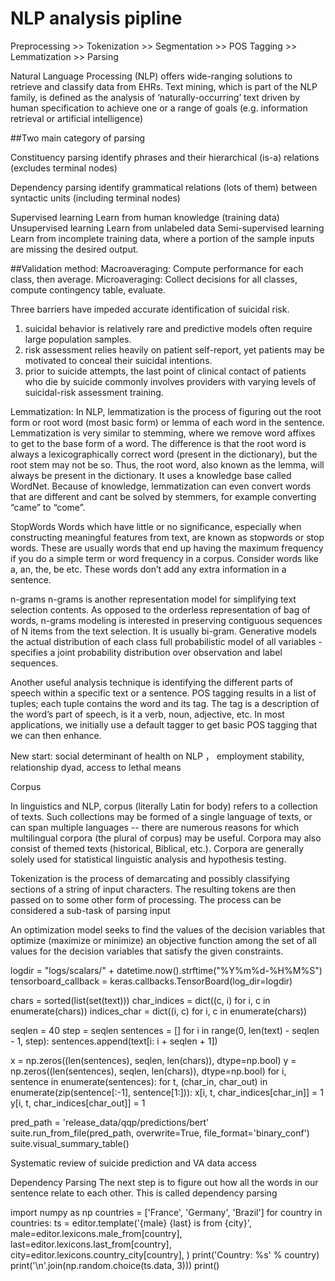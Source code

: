 # NLP analysis pipline

Preprocessing >> Tokenization >> Segmentation >> POS Tagging >> Lemmatization >> Parsing

Natural Language Processing (NLP) offers wide-ranging solutions to retrieve and classify data from EHRs. Text mining, which is part of the NLP family, is defined as the analysis of ‘naturally-occurring’ text driven by human specification to achieve one or a range of goals (e.g. information retrieval or artificial intelligence)

##Two main category of parsing

Constituency parsing
identify phrases and their hierarchical (is-a) relations (excludes terminal nodes)

Dependency parsing
identify grammatical relations (lots of them) between syntactic units (including terminal nodes)

Supervised learning
Learn from human knowledge (training data)
Unsupervised learning
Learn from unlabeled data
Semi-supervised learning
Learn from incomplete training data, where a portion of the sample inputs are missing the desired output.


##Validation method:
Macroaveraging: Compute performance for each class, then average.
Microaveraging: Collect decisions for all classes, compute contingency table, evaluate.


Three barriers have impeded accurate identification of suicidal risk. 
1. suicidal behavior is relatively rare and predictive models often require large population samples.
2. risk assessment relies heavily on patient self-report, yet patients may be motivated to conceal their suicidal intentions. 
3. prior to suicide attempts, the last point of clinical contact of patients who die by suicide commonly involves providers with varying levels of suicidal-risk assessment training.

Lemmatization:
In NLP, lemmatization is the process of figuring out the root form or root word (most basic form) or lemma of each word in the sentence. Lemmatization is very similar to stemming, where we remove word affixes to get to the base form of a word. The difference is that the root word is always a lexicographically correct word (present in the dictionary), but the root stem may not be so. Thus, the root word, also known as the lemma, will always be present in the dictionary. It uses a knowledge base called WordNet. Because of knowledge, lemmatization can even convert words that are different and cant be solved by stemmers, for example converting “came” to “come”.

StopWords
Words which have little or no significance, especially when constructing meaningful features from text, are known as stopwords or stop words. These are usually words that end up having the maximum frequency if you do a simple term or word frequency in a corpus. Consider words like a, an, the, be etc. These words don’t add any extra information in a sentence.

n-grams
n-grams is another representation model for simplifying text selection contents. As opposed to the orderless representation of bag of words, n-grams modeling is interested in preserving contiguous sequences of N items from the text selection. It is usually bi-gram.
Generative
models the actual distribution of each class
full probabilistic model of all variables - specifies a joint probability distribution over observation and label sequences. 

Another useful analysis technique is identifying the different parts of speech within a specific text or a sentence. POS tagging results in a list of tuples; each tuple contains the word and its tag. The tag is a description of the word’s part of speech, is it a verb, noun, adjective, etc.
In most applications, we initially use a default tagger to get basic POS tagging that we can then enhance.

New start: social determinant of health on NLP ， employment stability, relationship dyad, access to lethal means

Corpus

In linguistics and NLP, corpus (literally Latin for body) refers to a collection of texts. Such collections may be formed of a single language of texts, or can span multiple languages -- there are numerous reasons for which multilingual corpora (the plural of corpus) may be useful. Corpora may also consist of themed texts (historical, Biblical, etc.). Corpora are generally solely used for statistical linguistic analysis and hypothesis testing.

Tokenization is the process of demarcating and possibly classifying sections of a string of input characters. The resulting tokens are then passed on to some other form of processing. The process can be considered a sub-task of parsing input

An optimization model seeks to find the values of the decision variables that optimize (maximize or minimize) an objective function among the set of all values for the decision variables that satisfy the given constraints. 

logdir = "logs/scalars/" + datetime.now().strftime("%Y%m%d-%H%M%S")
tensorboard_callback = keras.callbacks.TensorBoard(log_dir=logdir)

chars = sorted(list(set(text)))
char_indices = dict((c, i) for i, c in enumerate(chars))
indices_char = dict((i, c) for i, c in enumerate(chars))

seqlen = 40
step = seqlen
sentences = []
for i in range(0, len(text) - seqlen - 1, step):
    sentences.append(text[i: i + seqlen + 1])

x = np.zeros((len(sentences), seqlen, len(chars)), dtype=np.bool)
y = np.zeros((len(sentences), seqlen, len(chars)), dtype=np.bool)
for i, sentence in enumerate(sentences):
    for t, (char_in, char_out) in enumerate(zip(sentence[:-1], sentence[1:])):
        x[i, t, char_indices[char_in]] = 1
        y[i, t, char_indices[char_out]] = 1
        
pred_path = 'release_data/qqp/predictions/bert'
suite.run_from_file(pred_path, overwrite=True, file_format='binary_conf')
suite.visual_summary_table()

Systematic review of suicide prediction and VA data access

Dependency Parsing
The next step is to figure out how all the words in our sentence relate to each other. This is called dependency parsing

import numpy as np
countries = ['France', 'Germany', 'Brazil']
for country in countries:
    ts = editor.template('{male} {last} is from {city}',
                male=editor.lexicons.male_from[country],
                last=editor.lexicons.last_from[country],
                city=editor.lexicons.country_city[country],
               )
    print('Country: %s' % country)
    print('\n'.join(np.random.choice(ts.data, 3)))
    print()
